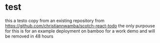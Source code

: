 # test
this a testo copy from an existing repository from https://github.com/christiannwamba/scotch-react-todo the only purpouse for this is for an example deployment on bamboo for a work demo and will be removed in 48 hours
